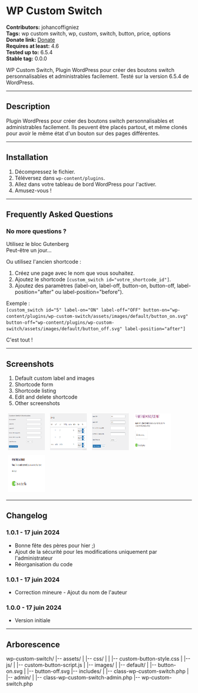 # WP Custom Switch

**Contributors:** johancoffigniez  
**Tags:** wp custom switch, wp, custom, switch, button, price, options  
**Donate link:** [Donate](https://www.paypal.me/johancoffigniez)  
**Requires at least:** 4.6  
**Tested up to:** 6.5.4  
**Stable tag:** 0.0.0

WP Custom Switch, Plugin WordPress pour créer des boutons switch personnalisables et administrables facilement. Testé sur la version 6.5.4 de WordPress.

---

## Description

Plugin WordPress pour créer des boutons switch personnalisables et administrables facilement. Ils peuvent être placés partout, et même clonés pour avoir le même état d'un bouton sur des pages différentes.

---

## Installation

1. Décompressez le fichier.
2. Téléversez dans `wp-content/plugins`.
3. Allez dans votre tableau de bord WordPress pour l'activer.
4. Amusez-vous !

---

## Frequently Asked Questions

### No more questions ?

Utilisez le bloc Gutenberg  
   Peut-être un jour...

Ou utilisez l'ancien shortcode :

1. Créez une page avec le nom que vous souhaitez.
2. Ajoutez le shortcode `[custom_switch id="votre_shortcode_id"]`.
3. Ajoutez des paramètres (label-on, label-off, button-on, button-off, label-position="after" ou label-position="before").

Exemple :  
`[custom_switch id="5" label-on="ON" label-off="OFF" button-on="wp-content/plugins/wp-custom-switch/assets/images/default/button_on.svg" button-off="wp-content/plugins/wp-custom-switch/assets/images/default/button_off.svg" label-position="after"]`

C'est tout !

---

## Screenshots

1. Default custom label and images
2. Shortcode form
3. Shortcode listing
4. Edit and delete shortcode
5. Other screenshots

<div>
  <img src="./screenshots/1.png" alt="Screenshot 1" width="100" height="100" style="margin: 5px;"/>
  <img src="./screenshots/2.png" alt="Screenshot 2" width="100" height="100" style="margin: 5px;"/>
  <img src="./screenshots/3.png" alt="Screenshot 3" width="100" height="100" style="margin: 5px;"/>
  <img src="./screenshots/4.png" alt="Screenshot 4" width="100" height="100" style="margin: 5px;"/>
  <img src="./screenshots/5.png" alt="Screenshot 5" width="100" height="100" style="margin: 5px;"/>
</div>

---

## Changelog

### 1.0.1 - 17 juin 2024
* Bonne fête des pères pour hier ;)
* Ajout de la sécurité pour les modifications uniquement par l'administrateur
* Réorganisation du code

### 1.0.1 - 17 juin 2024
* Correction mineure - Ajout du nom de l'auteur

### 1.0.0 - 17 juin 2024
* Version initiale

---

## Arborescence



wp-custom-switch/
|-- assets/
|   |-- css/
|   |   |-- custom-button-style.css
|   |-- js/
|       |-- custom-button-script.js
|   |-- images/
|       |-- default/
|           |-- button-on.svg
|           |-- button-off.svg
|-- includes/
|   |-- class-wp-custom-switch.php
|   |-- admin/
|       |-- class-wp-custom-switch-admin.php
|-- wp-custom-switch.php

